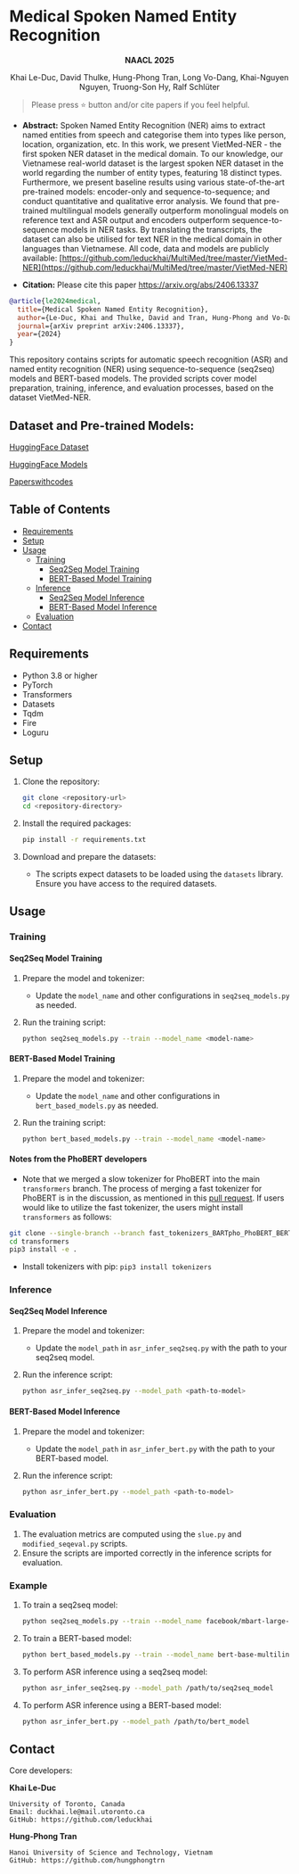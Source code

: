 # Medical Spoken Named Entity Recognition

**<div align="center">NAACL 2025</div>**

<div align="center">Khai Le-Duc, David Thulke, Hung-Phong Tran, Long Vo-Dang, Khai-Nguyen Nguyen, Truong-Son Hy, Ralf Schlüter</div>

> Please press ⭐ button and/or cite papers if you feel helpful.

* **Abstract:**
Spoken Named Entity Recognition (NER) aims to extract named entities from speech and categorise them into types like person, location, organization, etc. In this work, we present VietMed-NER - the first spoken NER dataset in the medical domain. To our knowledge, our Vietnamese real-world dataset is the largest spoken NER dataset in the world regarding the number of entity types, featuring 18 distinct types. Furthermore, we present baseline results using various state-of-the-art pre-trained models: encoder-only and sequence-to-sequence; and conduct quantitative and qualitative error analysis. We found that pre-trained multilingual models generally outperform monolingual models on reference text and ASR output and encoders outperform sequence-to-sequence models in NER tasks. By translating the transcripts, the dataset can also be utilised for text NER in the medical domain in other languages than Vietnamese. All code, data and models are publicly available: [https://github.com/leduckhai/MultiMed/tree/master/VietMed-NER](https://github.com/leduckhai/MultiMed/tree/master/VietMed-NER)

* **Citation:**
Please cite this paper https://arxiv.org/abs/2406.13337

``` bibtex
@article{le2024medical,
  title={Medical Spoken Named Entity Recognition},
  author={Le-Duc, Khai and Thulke, David and Tran, Hung-Phong and Vo-Dang, Long and Nguyen, Khai-Nguyen and Hy, Truong-Son and Schl{\"u}ter, Ralf},
  journal={arXiv preprint arXiv:2406.13337},
  year={2024}
}
```

This repository contains scripts for automatic speech recognition (ASR) and named entity recognition (NER) using sequence-to-sequence (seq2seq) models and BERT-based models. The provided scripts cover model preparation, training, inference, and evaluation processes, based on the dataset VietMed-NER.

## Dataset and Pre-trained Models:
[HuggingFace Dataset](https://huggingface.co/datasets/leduckhai/VietMed-NER)

[HuggingFace Models](https://huggingface.co/leduckhai/VietMed-NER)

[Paperswithcodes](https://paperswithcode.com/paper/medical-spoken-named-entity-recognition)

## Table of Contents

- [Requirements](#requirements)
- [Setup](#setup)
- [Usage](#usage)
  - [Training](#training)
    - [Seq2Seq Model Training](#seq2seq-model-training)
    - [BERT-Based Model Training](#bert-based-model-training)
  - [Inference](#inference)
    - [Seq2Seq Model Inference](#seq2seq-model-inference)
    - [BERT-Based Model Inference](#bert-based-model-inference)
  - [Evaluation](#evaluation)
- [Contact](#contact)

## Requirements

- Python 3.8 or higher
- PyTorch
- Transformers
- Datasets
- Tqdm
- Fire
- Loguru

## Setup

1. Clone the repository:

    ```bash
    git clone <repository-url>
    cd <repository-directory>
    ```

2. Install the required packages:

    ```bash
    pip install -r requirements.txt
    ```

3. Download and prepare the datasets:
    - The scripts expect datasets to be loaded using the `datasets` library. Ensure you have access to the required datasets.

## Usage

### Training

#### Seq2Seq Model Training

1. Prepare the model and tokenizer:
    - Update the `model_name` and other configurations in `seq2seq_models.py` as needed.

2. Run the training script:

    ```bash
    python seq2seq_models.py --train --model_name <model-name>
    ```

#### BERT-Based Model Training

1. Prepare the model and tokenizer:
    - Update the `model_name` and other configurations in `bert_based_models.py` as needed.

2. Run the training script:

    ```bash
    python bert_based_models.py --train --model_name <model-name>
    ```

#### Notes from the PhoBERT developers

- Note that we merged a slow tokenizer for PhoBERT into the main `transformers` branch. The process of merging a fast tokenizer for PhoBERT is in the discussion, as mentioned in this [pull request](https://github.com/huggingface/transformers/pull/17254#issuecomment-1133932067). If users would like to utilize the fast tokenizer, the users might install `transformers` as follows:

```bash
git clone --single-branch --branch fast_tokenizers_BARTpho_PhoBERT_BERTweet https://github.com/datquocnguyen/transformers.git
cd transformers
pip3 install -e .
```

- Install tokenizers with pip: `pip3 install tokenizers`

### Inference

#### Seq2Seq Model Inference

1. Prepare the model and tokenizer:
    - Update the `model_path` in `asr_infer_seq2seq.py` with the path to your seq2seq model.

2. Run the inference script:

    ```bash
    python asr_infer_seq2seq.py --model_path <path-to-model>
    ```

#### BERT-Based Model Inference

1. Prepare the model and tokenizer:
    - Update the `model_path` in `asr_infer_bert.py` with the path to your BERT-based model.

2. Run the inference script:

    ```bash
    python asr_infer_bert.py --model_path <path-to-model>
    ```

### Evaluation

1. The evaluation metrics are computed using the `slue.py` and `modified_seqeval.py` scripts.
2. Ensure the scripts are imported correctly in the inference scripts for evaluation.

### Example

1. To train a seq2seq model:

    ```bash
    python seq2seq_models.py --train --model_name facebook/mbart-large-50
    ```

2. To train a BERT-based model:

    ```bash
    python bert_based_models.py --train --model_name bert-base-multilingual-cased
    ```

3. To perform ASR inference using a seq2seq model:

    ```bash
    python asr_infer_seq2seq.py --model_path /path/to/seq2seq_model
    ```

4. To perform ASR inference using a BERT-based model:

    ```bash
    python asr_infer_bert.py --model_path /path/to/bert_model
    ```

## Contact

Core developers:

**Khai Le-Duc**
```
University of Toronto, Canada
Email: duckhai.le@mail.utoronto.ca
GitHub: https://github.com/leduckhai
```

**Hung-Phong Tran**
```
Hanoi University of Science and Technology, Vietnam
GitHub: https://github.com/hungphongtrn
```

